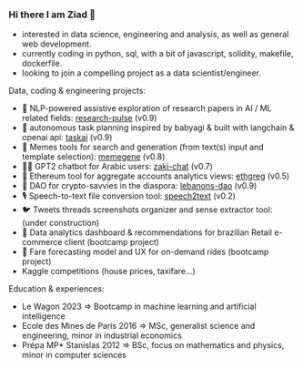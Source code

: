 ### Hi there I am Ziad 👋
- interested in data science, engineering and analysis, as well as general web development.
- currently coding in python, sql, with a bit of javascript, solidity, makefile, dockerfile.
- looking to join a compelling project as a data scientist/engineer.

Data, coding & engineering projects:
- 🧩 NLP-powered assistive exploration of research papers in AI / ML related fields: [research-pulse](https://research-pulse.streamlit.app/) (v0.9)
- 🐸 autonomous task planning inspired by babyagi & built with langchain & openai api: [taskai](https://taskai.streamlit.app/) (v0.9)
- 🧬 Memes tools for search and generation (from text(s) input and template selection): [memegene](https://memegene.streamlit.app/) (v0.8)
- 🧞‍♂️ GPT2 chatbot for Arabic users: [zaki-chat](https://zaki-chat.streamlit.app/) (v0.7)
- 🧶 Ethereum tool for aggregate accounts analytics views: [ethgreg](https://ethgreg.streamlit.app/) (v0.5)
- 🌲 DAO for crypto-savvies in the diaspora: [lebanons-dao](https://lebanons.org/) (v0.9)
- 🎙️ Speech-to-text file conversion tool: [speech2text](https://speech2text.streamlit.app/) (v0.2)
- 🐦 Tweets threads screenshots organizer and sense extractor tool: (under construction)
- 🛒 Data analytics dashboard & recommendations for brazilian Retail e-commerce client (bootcamp project)
- 🚕 Fare forecasting model and UX for on-demand rides (bootcamp project)
- Kaggle competitions (house prices, taxifare...)

Education & experiences:
- Le Wagon 2023 => Bootcamp in machine learning and artificial intelligence
- Ecole des Mines de Paris 2016 => MSc, generalist science and engineering, minor in industrial economics
- Prépa MP* Stanislas 2012 => BSc, focus on mathematics and physics, minor in computer sciences

<!--
**zmazz/zmazz** is a ✨ _special_ ✨ repository because its `README.md` (this file) appears on your GitHub profile.

Here are some ideas to get you started:

- 🔭 I’m currently working on ...
- 🌱 I’m currently learning ...
- 👯 I’m looking to collaborate on ...
- 🤔 I’m looking for help with ...
- 💬 Ask me about ...
- 📫 How to reach me: ...
- 😄 Pronouns: ...
- ⚡ Fun fact: ...
-->

